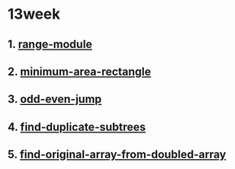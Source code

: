 # 13week
## 1. [range-module](https://leetcode.com/problems/range-module/)
## 2. [minimum-area-rectangle](https://leetcode.com/problems/minimum-area-rectangle/)
## 3. [odd-even-jump](https://leetcode.com/problems/odd-even-jump/)
## 4. [find-duplicate-subtrees](https://leetcode.com/problems/find-duplicate-subtrees/)
## 5. [find-original-array-from-doubled-array](https://leetcode.com/problems/find-original-array-from-doubled-array/)
